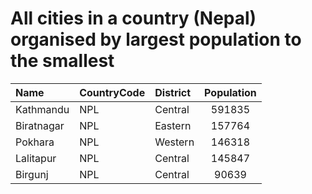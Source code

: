# All cities in a country (Nepal) organised by largest population to the smallest

| Name | CountryCode | District | Population |
| :--- | :--- | :--- | :---: |
|Kathmandu|NPL|Central|591835|
|Biratnagar|NPL|Eastern|157764|
|Pokhara|NPL|Western|146318|
|Lalitapur|NPL|Central|145847|
|Birgunj|NPL|Central|90639|
